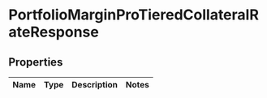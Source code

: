 

# PortfolioMarginProTieredCollateralRateResponse


## Properties

| Name | Type | Description | Notes |
|------------ | ------------- | ------------- | -------------|



